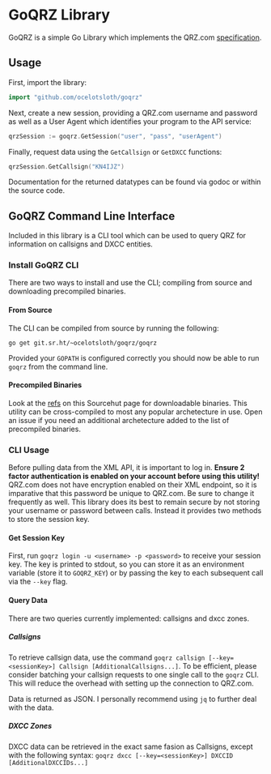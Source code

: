 # GoQRZ Library

GoQRZ is a simple Go Library which implements the QRZ.com [specification](https://www.qrz.com/XML/current_spec.html).

## Usage

First, import the library:

```go
import "github.com/ocelotsloth/goqrz"
```

Next, create a new session, providing a QRZ.com username and password as well as a User Agent which identifies your program to the API service:

```go
qrzSession := goqrz.GetSession("user", "pass", "userAgent")
```

Finally, request data using the `GetCallsign` or `GetDXCC` functions:

```go
qrzSession.GetCallsign("KN4IJZ")
```

Documentation for the returned datatypes can be found via godoc or within the source code.

## GoQRZ Command Line Interface

Included in this library is a CLI tool which can be used to query QRZ for information on callsigns and DXCC entities.

### Install GoQRZ CLI

There are two ways to install and use the CLI; compiling from source and downloading precompiled binaries.

#### From Source

The CLI can be compiled from source by running the following:

```shell
go get git.sr.ht/~ocelotsloth/goqrz/goqrz
```

Provided your `GOPATH` is configured correctly you should now be able to run `goqrz` from the command line.

#### Precompiled Binaries

Look at the [refs](https://git.sr.ht/~ocelotsloth/goqrz/refs) on this Sourcehut page for downloadable binaries. This utility can be cross-compiled to most any popular archetecture in use. Open an issue if you need an additional archetecture added to the list of precompiled binaries.

### CLI Usage

Before pulling data from the XML API, it is important to log in. **Ensure 2 factor authentication is enabled on your account before using this utility!** QRZ.com does not have encryption enabled on their XML endpoint, so it is imparative that this password be unique to QRZ.com. Be sure to change it frequently as well. This library does its best to remain secure by not storing your username or password between calls. Instead it provides two methods to store the session key.

#### Get Session Key

First, run `goqrz login -u <username> -p <password>` to receive your session key. The key is printed to stdout, so you can store it as an environment variable (store it to `GOQRZ_KEY`) or by passing the key to each subsequent call via the `--key` flag.

#### Query Data

There are two queries currently implemented: callsigns and dxcc zones.

##### Callsigns

To retrieve callsign data, use the command `goqrz callsign [--key=<sessionKey>] Callsign [AdditionalCallsigns...]`. To be efficient, please consider batching your callsign requests to one single call to the `goqrz` CLI. This will reduce the overhead with setting up the connection to QRZ.com.

Data is returned as JSON. I personally recommend using `jq` to further deal with the data.

##### DXCC Zones

DXCC data can be retrieved in the exact same fasion as Callsigns, except with the following syntax: `goqrz dxcc [--key=<sessionKey>] DXCCID [AdditionalDXCCIDs...]`

